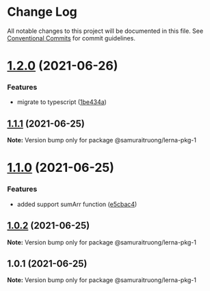 # Change Log

All notable changes to this project will be documented in this file.
See [Conventional Commits](https://conventionalcommits.org) for commit guidelines.

# [1.2.0](https://github.com/samuraitruong/lerna-workspace/compare/@samuraitruong/lerna-pkg-1@1.1.1...@samuraitruong/lerna-pkg-1@1.2.0) (2021-06-26)


### Features

* migrate to typescript ([1be434a](https://github.com/samuraitruong/lerna-workspace/commit/1be434a1c63cf779bab1dcdd10cb3faed5625e0c))





## [1.1.1](https://github.com/samuraitruong/lerna-workspace/compare/@samuraitruong/lerna-pkg-1@1.1.0...@samuraitruong/lerna-pkg-1@1.1.1) (2021-06-25)

**Note:** Version bump only for package @samuraitruong/lerna-pkg-1





# [1.1.0](https://github.com/samuraitruong/lerna-workspace/compare/@samuraitruong/lerna-pkg-1@1.0.2...@samuraitruong/lerna-pkg-1@1.1.0) (2021-06-25)


### Features

* added support sumArr function ([e5cbac4](https://github.com/samuraitruong/lerna-workspace/commit/e5cbac43fa6d581bf181fe67d9aca6f1300f6b16))





## [1.0.2](https://github.com/samuraitruong/lerna-workspace/compare/@samuraitruong/lerna-pkg-1@1.0.1...@samuraitruong/lerna-pkg-1@1.0.2) (2021-06-25)

**Note:** Version bump only for package @samuraitruong/lerna-pkg-1





## 1.0.1 (2021-06-25)

**Note:** Version bump only for package @samuraitruong/lerna-pkg-1
